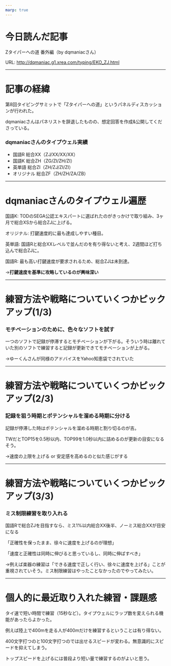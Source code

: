 ```yaml
---
marp: true
---
```

# 今日読んだ記事

Zタイパーへの道 番外編（by dqmaniacさん）

URL: http://dqmaniac.g1.xrea.com/typing/EKO_ZJ.html

---

# 記事の経緯

第8回タイピングサミットで「Zタイパーへの道」というパネルディスカッションが行われた。

dqmaniacさんはパネリストを辞退したものの、想定回答を作成&公開してくださっている。

### dqmaniacさんのタイプウェル実績

- 国語R 総合XX（ZJ/XX/XX/XX）
- 国語K 総合ZH（ZG/ZI/ZH/ZI）
- 英単語 総合ZI（ZH/ZJ/ZI/ZI）
- オリジナル 総合ZF（ZH/ZH/ZA/ZB）

---

# dqmaniacさんのタイプウェル遍歴

国語K: TODのSEGA公認エキスパートに選ばれたのがきっかけで取り組み、3ヶ月で総合XSから総合ZJに上げる。

オリジナル: 打鍵速度的に最も達成しやすい種目。

英単語: 国語Rと総合XXレベルで並んだのを有り得ないと考え、2週間ほど打ち込んで総合ZJに。

国語R: 最も高い打鍵速度が要求されるため、総合ZJは未到達。

→**打鍵速度を基準に攻略しているのが興味深い**

---

# 練習方法や戦略についていくつかピックアップ(1/3)

### モチベーションのために、色々なソフトを試す

一つのソフトで記録が停滞するとモチベーションが下がる。そういう時は離れていた別のソフトで練習すると記録が更新できてモチベーションが上がる。

→ゆーくんさんが同様のアドバイスをYahoo知恵袋でされていた

---

# 練習方法や戦略についていくつかピックアップ(2/3)


### 記録を狙う時期とポテンシャルを溜める時期に分ける

記録が停滞した時はポテンシャルを溜める時期と割り切るのが吉。

TWだとTOP15を0.5秒以内、TOP99を1.0秒以内に詰めるのが更新の目安になるそう。

→速度の上限を上げる or 安定感を高めるのと似た感じがする

---

# 練習方法や戦略についていくつかピックアップ(3/3)

### ミス制限練習を取り入れる

国語Rで総合ZJを目指すなら、ミス1%以内総合XX後半、ノーミス総合XXが目安になる

「正確性を保ったまま、徐々に速度を上げるのが理想」

「速度と正確性は同時に伸びると思っているし、同時に伸ばすべき」

→例えば楽器の練習は「できる速度で正しく行い、徐々に速度を上げる」ことが重視されていそう。ミス制限練習はやったことなかったのでやってみたい。

---

# 個人的に最近取り入れた練習・課題感

タイ速で短い時間で練習（15秒など）。タイプウェルにラップ数を変えられる機能があったらよかった。

例えば陸上で400mを走る人が400mだけを練習するということは有り得ない。

400文字打つのと100文字打つのでは出せるスピードが変わる。無意識的にスピードを抑えてしまう。

トップスピードを上げるには普段より短い量で練習するのがよいと思う。
